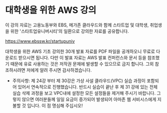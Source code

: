 # 대학생을 위한 AWS 강의

이 강의 자료는 고용노동부와 EBS, 메가존 클라우드와 함께 스타트업 및 대학생, 취업생을 위한 '스타트업유니버시티'의 일환으로 강의한 자료를 공유합니다.
 
https://www.ebssw.kr/startupuniv

대학생을 위한 AWS 기초 강의한 30개 발표 자료를 PDF 파일을 공개하오니 무료로 다운로드 받으시면 됩니다.
다만 이 발표 자료는 AWS 발표 컨퍼런스와 문서 등을 참조했기 때문에 유료 사용하는 것은 저작권 문제에 발생할 수 있으므로 금지 합니다. 
그외 참조하시려면 저에게 알려 주시면 감사하겠습니다. 

* 주의사항: 제 24강 부터 제 30강은 가상 사설 클라우드(VPC) 실습 과정이 포함되어 있어서 연속적으로 진행했습니다. 반드시 실습이 끝난 후 제 31 강에 있는 전체 실습 삭제 과정을 보고 VPC내에 설정한 모든 설정들을 제거해 주시기 바랍니다. 그렇지 않으면 여러분들께 일일 요금이 증가되어 발생되어 아마존 웹 서비시스에게 지불할 것 입니다. 이 점 명심해 주십시오!




